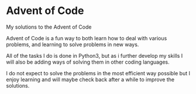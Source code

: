 # Advent of Code
My solutions to the Advent of Code

Advent of Code is a fun way to both learn how to deal with various problems, and learning to solve problems in new ways.

All of the tasks I do is done in Python3, but as i further develop my skills I will also be adding ways of solving them in other coding languages.

I do not expect to solve the problems in the most efficient way possible but I enjoy learning and will maybe check back after a while to improve the solutions.

